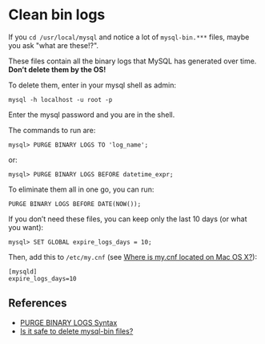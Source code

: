 # Clean bin logs

If you `cd /usr/local/mysql` and notice a lot of `mysql-bin.***` files, maybe you ask "what are these!?".

These files contain all the binary logs that MySQL has generated over time. **Don’t delete them by the OS!**

To delete them, enter in your mysql shell as admin:

```
mysql -h localhost -u root -p
```

Enter the mysql password and you are in the shell.

The commands to run are:

```
mysql> PURGE BINARY LOGS TO 'log_name';
```

or:

```
mysql> PURGE BINARY LOGS BEFORE datetime_expr;
```

To eliminate them all in one go, you can run:

```
PURGE BINARY LOGS BEFORE DATE(NOW());
```

If you don’t need these files, you can keep only the last 10 days (or what you want):

```
mysql> SET GLOBAL expire_logs_days = 10;
```

Then, add this to `/etc/my.cnf` (see [Where is my.cnf located on Mac OS X?](mac-osx-config.md)):

```
[mysqld]
expire_logs_days=10
```

## References

- [PURGE BINARY LOGS Syntax](https://dev.mysql.com/doc/refman/8.0/en/purge-binary-logs.html)
- [Is it safe to delete mysql-bin files?](https://dba.stackexchange.com/a/41054)
